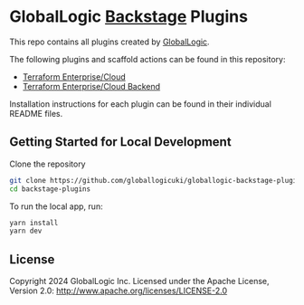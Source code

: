 # GlobalLogic [Backstage](https://backstage.io) Plugins

This repo contains all plugins created by [GlobalLogic](https://www.globallogic.com/).

The following plugins and scaffold actions can be found in this repository:
- [Terraform Enterprise/Cloud](https://www.npmjs.com/package/@globallogicuki/backstage-plugin-terraform)
- [Terraform Enterprise/Cloud Backend](https://www.npmjs.com/package/@globallogicuki/backstage-plugin-terraform-backend)

Installation instructions for each plugin can be found in their individual README files.

## Getting Started for Local Development

Clone the repository

```sh
git clone https://github.com/globallogicuki/globallogic-backstage-plugins.git
cd backstage-plugins
```

To run the local app, run:

```sh
yarn install
yarn dev
```

## License

Copyright 2024 GlobalLogic Inc. Licensed under the Apache License, Version 2.0: http://www.apache.org/licenses/LICENSE-2.0
